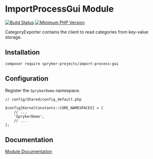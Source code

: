 # ImportProcessGui Module
[![Build Status](https://travis-ci.org/spryker/import-process-gui.svg)](https://travis-ci.org/spryker/import-process-gui)
[![Minimum PHP Version](https://img.shields.io/badge/php-%3E%3D%207.3-8892BF.svg)](https://php.net/)

CategoryExporter contains the client to read categories from key-value storage.

## Installation

```
composer require spryker-projects/import-process-gui
```

## Configuration

Register the `SprykerDemo` namespace.

```
// config/Shared/config_default.php

$config[KernelConstants::CORE_NAMESPACES] = [
    // ...
    'SprykerDemo',
    // ...
];
```

## Documentation

[Module Documentation](https://academy.spryker.com/developing_with_spryker/module_guide/modules.html)
